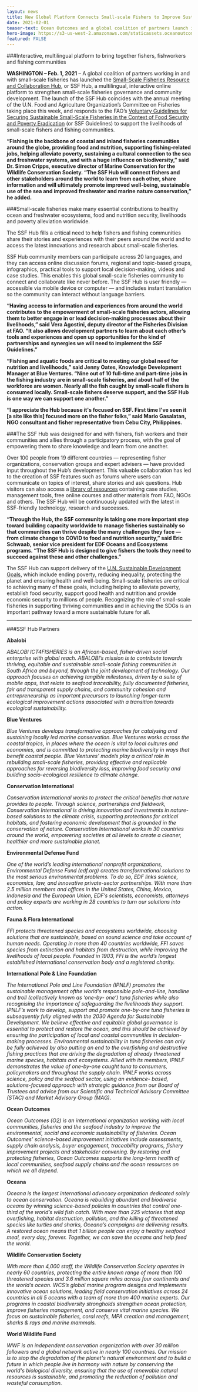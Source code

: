 ```yaml
---
layout: news
title: New Global Platform Connects Small-scale Fishers to Improve Sustainability, Livelihoods
date: 2021-02-01
teaser-text: Ocean Outcomes and a global coalition of partners launch interactive, multilingual platform to bring together fishers, fishworkers and fishing communities.
hero-image: https://s3-us-west-2.amazonaws.com/staticassets.oceanoutcomes.org/hero+photos/funding-facility-hero.jpg
featured: FALSE
---
```


###Interactive, multilingual platform to bring together fishers, fishworkers and fishing communities

**WASHINGTON – Feb. 1, 2021** – A global coalition of partners working in and with small-scale fisheries has launched the <a href="https://ssfhub.org/" target="_blank">Small-Scale Fisheries Resource and Collaboration Hub</a>, or SSF Hub, a multilingual, interactive online platform to strengthen small-scale fisheries governance and community development. The launch of the SSF Hub coincides with the annual meeting of the U.N. Food and Agriculture Organization’s Committee on Fisheries taking place this week, and responds to the FAO’s <a href="https://www.fao.org/voluntary-guidelines-small-scale-fisheries/en" target="_blank">Voluntary Guidelines for Securing Sustainable Small-Scale Fisheries in the Context of Food Security and Poverty Eradication</a> (or SSF Guidelines) to support the livelihoods of small-scale fishers and fishing communities.

**“Fishing is the backbone of coastal and inland fisheries communities around the globe, providing food and nutrition, supporting fishing-related jobs, helping alleviate poverty, sustaining a cultural connection to the sea and freshwater systems, and with a huge influence on biodiversity,” said Dr. Simon Cripps, executive director of Marine Conservation for the Wildlife Conservation Society. “The SSF Hub will connect fishers and other stakeholders around the world to learn from each other, share information and will ultimately promote improved well-being, sustainable use of the sea and improved freshwater and marine nature conservation,” he added.**

###Small-scale fisheries make many essential contributions to healthy ocean and freshwater ecosystems, food and nutrition security, livelihoods and poverty alleviation worldwide.

The SSF Hub fills a critical need to help fishers and fishing communities share their stories and experiences with their peers around the world and to access the latest innovations and research about small-scale fisheries.

SSF Hub community members can participate across 20 languages, and they can access online discussion forums, regional and topic-based groups, infographics, practical tools to support local decision-making, videos and case studies. This enables this global small-scale fisheries community to connect and collaborate like never before. The SSF Hub is user friendly — accessible via mobile device or computer — and includes instant translation so the community can interact without language barriers.

**“Having access to information and experiences from around the world contributes to the empowerment of small-scale fisheries actors, allowing them to better engage in or lead decision-making processes about their livelihoods,” said Vera Agostini, deputy director of the Fisheries Division at FAO. “It also allows development partners to learn about each other’s tools and experiences and open up opportunities for the kind of partnerships and synergies we will need to implement the SSF Guidelines.”**

**“Fishing and aquatic foods are critical to meeting our global need for nutrition and livelihoods,” said Jenny Oates, Knowledge Development Manager at Blue Ventures. “Nine out of 10 full-time and part-time jobs in the fishing industry are in small-scale fisheries, and about half of the workforce are women. Nearly all the fish caught by small-scale fishers is consumed locally. Small-scale fishers deserve support, and the SSF Hub is one way we can support one another.”**

**“I appreciate the Hub because it's focused on SSF. First time I've seen it [a site like this] focused more on the fisher folks,” said Mario Gasalatan, NGO consultant and fisher representative from Cebu City, Philippines.**

###The SSF Hub was designed for and with fishers, fish workers and their communities and allies through a participatory process, with the goal of empowering them to share knowledge and learn from one another. 

Over 100 people from 19 different countries — representing fisher organizations, conservation groups and expert advisers — have provided input throughout the Hub’s development. This valuable collaboration has led to the creation of SSF features such as forums where users can communicate on topics of interest, share stories and ask questions. Hub visitors can also access a <a href="https://ssfhub.org/resource-library" target="_blank">library of resources</a> containing case studies, management tools, free online courses and other materials from FAO, NGOs and others. The SSF Hub will be continuously updated with the latest in SSF-friendly technology, research and successes.

**“Through the Hub, the SSF community is taking one more important step toward building capacity worldwide to manage fisheries sustainably so that communities can thrive despite the many challenges they face — from climate change to COVID to food and nutrition security,” said Eric Schwaab, senior vice president for EDF Oceans and Ecosystems programs. “The SSF Hub is designed to give fishers the tools they need to succeed against these and other challenges.”**

The SSF Hub can support delivery of the <a href="https://www.un.org/sustainabledevelopment/" target="_blank">U.N. Sustainable Development Goals</a>, which include ending poverty, reducing inequality, protecting the planet and ensuring health and well-being. Small-scale fisheries are critical to achieving many of these goals, including helping to alleviate poverty, establish food security, support good health and nutrition and provide economic security to millions of people. Recognizing the role of small-scale fisheries in supporting thriving communities and in achieving the SDGs is an important pathway toward a more sustainable future for all.

----

###SSF Hub Partners

**Abalobi**

*ABALOBI ICT4FISHERIES is an African-based, fisher-driven social enterprise with global reach. ABALOBI’s mission is to contribute towards thriving, equitable and sustainable small-scale fishing communities in South Africa and beyond, through the joint development of technology. Our approach focuses on achieving tangible milestones, driven by a suite of mobile apps, that relate to seafood traceability, fully documented fisheries, fair and transparent supply chains, and community cohesion and entrepreneurship as important precursors to launching longer-term ecological improvement actions associated with a transition towards ecological sustainability.*

**Blue Ventures**

*Blue Ventures develops transformative approaches for catalysing and sustaining locally led marine conservation. Blue Ventures works across the coastal tropics, in places where the ocean is vital to local cultures and economies, and is committed to protecting marine biodiversity in ways that benefit coastal people. Blue Ventures' models play a critical role in rebuilding small-scale fisheries, providing effective and replicable approaches for reversing biodiversity loss, improving food security and building socio-ecological resilience to climate change.*

**Conservation International**

*Conservation International works to protect the critical benefits that nature provides to people. Through science, partnerships and fieldwork, Conservation International is driving innovation and investments in nature-based solutions to the climate crisis, supporting protections for critical habitats, and fostering economic development that is grounded in the conservation of nature. Conservation International works in 30 countries around the world, empowering societies at all levels to create a cleaner, healthier and more sustainable planet.*

**Environmental Defense Fund**

*One of the world’s leading international nonprofit organizations, Environmental Defense Fund (edf.org) creates transformational solutions to the most serious environmental problems. To do so, EDF links science, economics, law, and innovative private-sector partnerships. With more than 2.5 million members and offices in the United States, China, Mexico, Indonesia and the European Union, EDF’s scientists, economists, attorneys and policy experts are working in 28 countries to turn our solutions into action.*

**Fauna & Flora International**

*FFI protects threatened species and ecosystems worldwide, choosing solutions that are sustainable, based on sound science and take account of human needs. Operating in more than 40 countries worldwide, FFI saves species from extinction and habitats from destruction, while improving the livelihoods of local people. Founded in 1903, FFI is the world’s longest established international conservation body and a registered charity.*

**International Pole & Line Foundation**

*The International Pole and Line Foundation (IPNLF) promotes the sustainable management ofthe world’s responsible pole-and-line, handline and troll (collectively known as ‘one-by- one’) tuna fisheries while also recognising the importance of safeguarding the livelihoods they support. IPNLF’s work to develop, support and promote one-by-one tuna fisheries is subsequently fully aligned with the 2030 Agenda for Sustainable Development. We believe effective and equitable global governance is essential to protect and restore the ocean, and this should be achieved by ensuring the participation of local and coastal communities in decision-making processes. Environmental sustainability in tuna fisheries can only be fully achieved by also putting an end to the overfishing and destructive fishing practices that are driving the degradation of already threatened marine species, habitats and ecosystems. Allied with its members, IPNLF demonstrates the value of one-by-one caught tuna to consumers, policymakers and throughout the supply chain. IPNLF works across science, policy and the seafood sector, using an evidence- based, solutions-focused approach with strategic guidance from our Board of Trustees and advice from our Scientific and Technical Advisory Committee (STAC) and Market Advisory Group (MAG).*

**Ocean Outcomes**

*Ocean Outcomes (O2) is an international organization working with local communities, fisheries and the seafood industry to improve the environmental, social and economic sustainability of fisheries. Ocean Outcomes’ science-based improvement initiatives include assessments, supply chain analysis, buyer engagement, traceability programs, fishery improvement projects and stakeholder convening. By restoring and protecting fisheries, Ocean Outcomes supports the long-term health of local communities, seafood supply chains and the ocean resources on which we all depend.*

**Oceana**

*Oceana is the largest international advocacy organization dedicated solely to ocean conservation. Oceana is rebuilding abundant and biodiverse oceans by winning science-based policies in countries that control one-third of the world’s wild fish catch. With more than 225 victories that stop overfishing, habitat destruction, pollution, and the killing of threatened species like turtles and sharks, Oceana’s campaigns are delivering results. A restored ocean means that 1 billion people can enjoy a healthy seafood meal, every day, forever. Together, we can save the oceans and help feed the world.*

**Wildlife Conservation Society**

*With more than 4,000 staff, the Wildlife Conservation Society operates in nearly 60 countries, protecting the entire known range of more than 100 threatened species and 3.6 million square miles across four continents and the world’s ocean.  WCS’s global marine program designs and implements innovative ocean solutions, leading field conservation initiatives across 24 countries in all 5 oceans with a team of more than 400 marine experts. Our programs in coastal biodiversity strongholds strengthen ocean protection, improve fisheries management, and conserve vital marine species. We focus on sustainable fisheries, coral reefs, MPA creation and management, sharks & rays and marine mammals.*

**World Wildlife Fund**

*WWF is an independent conservation organization with over 30 million followers and a global network active in nearly 100 countries. Our mission is to stop the degradation of the planet's natural environment and to build a future in which people live in harmony with nature by conserving the world's biological diversity, ensuring that the use of renewable natural resources is sustainable, and promoting the reduction of pollution and wasteful consumption.*
